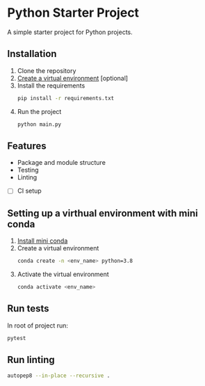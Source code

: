 # Python Starter Project
A simple starter project for Python projects.

## Installation
1. Clone the repository
2. [Create a virtual environment](#setting-up-a-virthual-environment-with-mini-conda) [optional]
3. Install the requirements
    ```bash
    pip install -r requirements.txt
    ```
4. Run the project
    ```bash
    python main.py
    ```

## Features
- Package and module structure
- Testing
- Linting
- [ ] CI setup

## Setting up a virthual environment with mini conda
1. [Install mini conda](https://docs.conda.io/en/latest/miniconda.html)
2. Create a virtual environment
    ```bash
    conda create -n <env_name> python=3.8
    ```
3. Activate the virtual environment
    ```bash
    conda activate <env_name>
    ```

## Run tests
In root of project run:
```bash
pytest
```

## Run linting
```bash
autopep8 --in-place --recursive .
```

